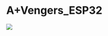 # A+Vengers_ESP32

<img src="https://img.shields.io/badge/C++-00599C?style=flat-square&logo=cplusplus&logoColor=white">
